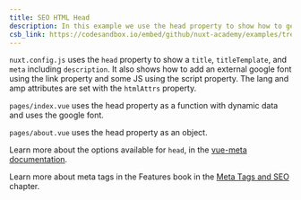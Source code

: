 ```yaml
---
title: SEO HTML Head
description: In this example we use the head property to show how to get good SEO.
csb_link: https://codesandbox.io/embed/github/nuxt-academy/examples/tree/master/seo/seo-html-head?fontsize=14&hidenavigation=1&module=%2Fnuxt.config.js&theme=dark&view=editor
---
```


<example-intro></example-intro>

`nuxt.config.js` uses the `head` property to show a `title`, `titleTemplate`, and `meta` including `description`. It also shows how to add an external google font using the link property and some JS using the script property. The lang and amp attributes are set with the `htmlAttrs` property.

`pages/index.vue` uses the head property as a function with dynamic data and uses the google font.

`pages/about.vue` uses the head property as an object.

<alert type="next">

Learn more about the options available for `head`, in the [vue-meta documentation](https://vue-meta.nuxtjs.org/api/#metainfo-properties).

</alert>

<alert type="next">

Learn more about meta tags in the Features book in the [Meta Tags and SEO](/docs/2.x/features/meta-tags-seo) chapter.

</alert>

<code-sandbox :src="csb_link"></code-sandbox>
